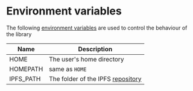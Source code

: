 ﻿# Environment variables

The following [environment variables](https://msdn.microsoft.com/en-us/library/windows/desktop/ms682653.aspx) 
are used to control the behaviour of the library

| Name | Description |
| --- | --- |
| HOME | The user's home directory |
| HOMEPATH | same as `HOME` |
| IPFS_PATH | The folder of the IPFS [repository](repository.md) |
